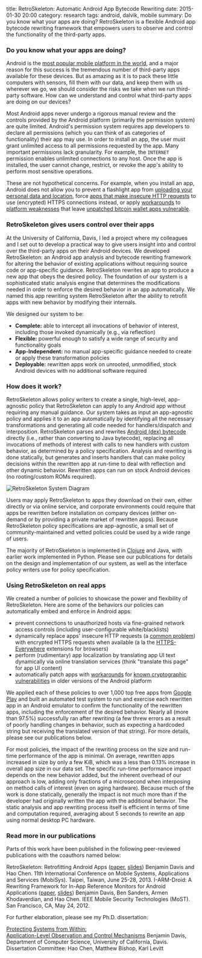 title: RetroSkeleton: Automatic Android App Bytecode Rewriting
date: 2015-01-30 20:00
category: research
tags: android, dalvik, mobile
summary: Do you know what your apps are doing? RetroSkeleton is a flexible Android app bytecode rewriting framework that empowers users to observe and control the functionality of the third-party apps.

### Do you know what your apps are doing?

Android is the [most popular mobile platform in the world](https://developer.android.com/about/index.html), and a major reason for this success is the tremendous number of third-party apps available for these devices.
But as amazing as it is to pack these little computers with sensors, fill them with our data, and keep them with us wherever we go, we should consider the risks we take when we run third-party software.
How can we understand and control what third-party apps are doing on our devices?

Most Android apps never undergo a rigorous manual review and the controls provided by the Android platform (primarily the permission system) are quite limited.
Android's permission system requires app developers to declare all permissions (which you can think of as categories of functionality) their app may use.
In order to install an app, the user must grant unlimited access to all permissions requested by the app.
Many important permissions lack granularity.
For example, the `INTERNET` permission enables unlimited connections to any host.
Once the app is installed, the user cannot change, restrict, or revoke the app's ability to perform most sensitive operations.

These are not hypothetical concerns.
For example, when you install an app, Android does not allow you to
prevent a flashlight app from [uploading your personal data and location](http://www.ftc.gov/news-events/press-releases/2013/12/android-flashlight-app-developer-settles-ftc-charges-it-deceived "Android Flashlight App Developer Settles FTC Charges It Deceived Consumers: 'Brightest Flashlight' App Shared Users' Location, Device ID Without Consumers' Knowledge"),
force [apps that make insecure HTTP requests][android-ssl-insecurity] to use (encrypted) HTTPS connections instead,
or apply [workarounds][securerandom-workarounds]
to [platform weaknesses][symantec-securerandom-issue]
that leave [unpatched bitcoin wallet apps vulnerable](https://bitcoin.org/en/alert/2013-08-11-android "Android Security Vulnerability").



### RetroSkeleton gives users control over their apps

At the University of California, Davis, I led a project where my colleagues and I set out to develop a practical way to give users insight into and control over the third-party apps on their Android devices.
We developed RetroSkeleton: an Android app analysis and bytecode rewriting framework for altering the behavior of existing applications without requiring source code or app-specific guidance.
RetroSkeleton rewrites an app to produce a new app that obeys the desired policy.
The foundation of our system is a sophisticated static analysis engine that determines the modifications needed in order to enforce the desired behavior in an app automatically.
We named this app rewriting system RetroSkeleton after the ability to retrofit apps with new behavior by modifying their internals.

We designed our system to be:

* **Complete:** able to intercept all invocations of behavior of interest, including those invoked dynamically (e.g., via reflection)
* **Flexible:** powerful enough to satisfy a wide range of security and functionality goals
* **App-Independent:** no manual app-specific guidance needed to create or apply these transformation policies
* **Deployable:** rewritten apps work on unrooted, unmodified, stock Android devices with no additional software required


### How does it work?

RetroSkeleton allows policy writers to create a single, high-level, app-agnostic policy that RetroSkeleton can apply to any Android app without requiring any manual guidance.
Our system takes as input an app-agnostic policy and applies it to an app automatically by identifying all the necessary transformations and generating all code needed for handlers/dispatch and interposition.
RetroSkeleton parses and rewrites [Android (dex) bytecode](https://source.android.com/devices/tech/dalvik/dex-format.html "Dalvik Executable format") directly (i.e., rather than converting to Java bytecode), replacing all invocations of methods of interest with calls to new handlers with custom behavior, as determined by a policy specification.
Analysis and rewriting is done statically, but generates and inserts handlers that can make policy decisions within the rewritten app at run-time to deal with reflection and other dynamic behavior.
Rewritten apps can run on stock Android devices (no rooting/custom ROMs required).

![RetroSkeleton System Diagram]({filename}/blog_media/2015/retroskeleton/retroskeleton-system-diagram.svg "RetroSkeleton System Diagram")

Users may apply RetroSkeleton to apps they download on their own, either directly or via online service, and corporate environments could require that apps be rewritten before installation on company devices (either on-demand or by providing a private market of rewritten apps).
Because RetroSkeleton policy specifications are app-agnostic, a small set of community-maintained and vetted policies could be used by a wide range of users.

The majority of RetroSkeleton is implemented in [Clojure](http://clojure.org/) and Java, with earlier work implemented in Python.
Please see our publications for details on the design and implementation of our system, as well as the interface policy writers use for policy specification.


### Using RetroSkeleton on real apps

We created a number of policies to showcase the power and flexibility of RetroSkeleton.
Here are some of the behaviors our policies can automatically embed and enforce in Android apps:

* prevent connections to unauthorized hosts via fine-grained network access controls (including user-configurable white/blacklists)
* dynamically replace apps' insecure HTTP requests (a [common problem][android-ssl-insecurity]) with encrypted HTTPS requests when available (a la the [HTTPS-Everywhere][https-everywhere] extensions for browsers)
* perform (rudimentary) app localization by translating app UI text dynamically via online translation services (think "translate this page" for app UI content)
* automatically patch apps with [workarounds][securerandom-workarounds] for [known cryptographic vulnerabilities][symantec-securerandom-issue] in older versions of the Android platform

We applied each of these policies to over 1,000 top free apps from [Google Play](https://play.google.com/store) and built an automated test system to run and exercise each rewritten app in an Android emulator to confirm the functionality of the rewritten apps, including the enforcement of the desired behavior.
Nearly all (more than 97.5%) successfully ran after rewriting (a few threw errors as a result of poorly handling changes in behavior, such as expecting a hardcoded string but receiving the translated version of that string).
For more details, please see our publications below.

For most policies, the impact of the rewriting process on the size and run-time performance of the app is minimal.
On average, rewritten apps increased in size by only a few KiB, which was a less than 0.13% increase in overall app size in our data set.
The specific run-time performance impact depends on the new behavior added, but the inherent overhead of our approach is low, adding only fractions of a microsecond when interposing on method calls of interest (even on aging hardware).
Because much of the work is done statically, generally the impact is not much more than if the developer had originally written the app with the additional behavior.
The static analysis and app rewriting process itself is efficient in terms of time and computation required, averaging about 5 seconds to rewrite an app using normal desktop PC hardware.


### Read more in our publications

Parts of this work have been published in the following peer-reviewed publications with the coauthors named below:

  <span class="bib-entry">
    <span class="papertitle">RetroSkeleton: Retrofitting Android Apps (<a href="/pubs/davis-mobisys13-retroskeleton.pdf">paper</a>, <a href="/pubs/davis-mobisys13-retroskeleton-slides.pdf">slides</a>)</span>
    <span class="author">Benjamin Davis and Hao Chen.</span>
    <span class="venue">11th International Conference on Mobile Systems, Applications and Services (MobiSys). Taipei, Taiwan, June 25-28, 2013.</span>
  </span>

  <span class="bib-entry">
    <span class="papertitle">I-ARM-Droid: A Rewriting Framework for In-App Reference Monitors for Android Applications (<a href="/pubs/davis-most12-iarm.pdf">paper</a>, <a href="/pubs/davis-most12-iarm-slides.pdf">slides</a>)</span>
    <span class="author">Benjamin Davis, Ben Sanders, Armen Khodaverdian, and Hao Chen.</span>
    <span class="venue">IEEE Mobile Security Technologies (MoST). San Francisco, CA, May 24, 2012.</span>
  </span>

For further elaboration, please see my Ph.D. dissertation:

  <span class="bib-entry">
    <span class="papertitle"><a href="/pubs/davis-dissertation.pdf">Protecting Systems from Within:<br />Application-Level Observation and Control Mechanisms</a></span>
    <span class="author">Benjamin Davis, Department of Computer Science, University of California, Davis.</span>
    <span class="venue">Dissertation Committee: Hao Chen, Matthew Bishop, Karl Levitt</span>
  </span>


[android-ssl-insecurity]: http://android-ssl.org/files/p50-fahl.pdf "Why Eve and Mallory Love Android: An Analysis of Android SSL (In)Security"
[https-everywhere]: https://www.eff.org/https-everywhere "HTTPS-Everywhere browser extensions"
[securerandom-workarounds]: http://android-developers.blogspot.ie/2013/08/some-securerandom-thoughts.html "Android Developers Blog: Some SecureRandom Thoughts"
[symantec-securerandom-issue]: http://www.symantec.com/connect/blogs/android-cryptographic-issue-may-affect-hundreds-thousands-apps "Android Cryptographic Issue May Affect Hundreds of Thousands of Apps"
